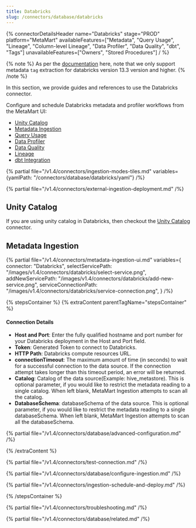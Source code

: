 ```yaml
---
title: Databricks
slug: /connectors/database/databricks
---
```


{% connectorDetailsHeader
name="Databricks"
stage="PROD"
platform="MetaMart"
availableFeatures=["Metadata", "Query Usage", "Lineage", "Column-level Lineage", "Data Profiler", "Data Quality", "dbt", "Tags"]
unavailableFeatures=["Owners", "Stored Procedures"]
/ %}

{% note %}
As per the [documentation](https://docs.databricks.com/en/data-governance/unity-catalog/tags.html#manage-tags-with-sql-commands) here, note that we only support metadata `tag` extraction for databricks version 13.3 version and higher.
{% /note %}


In this section, we provide guides and references to use the Databricks connector.

Configure and schedule Databricks metadata and profiler workflows from the MetaMart UI:

- [Unity Catalog](#unity-catalog)
- [Metadata Ingestion](#metadata-ingestion)
- [Query Usage](/connectors/ingestion/workflows/usage)
- [Data Profiler](/how-to-guides/data-quality-observability/profiler/workflow)
- [Data Quality](/how-to-guides/data-quality-observability/quality/configure)
- [Lineage](/connectors/ingestion/lineage)
- [dbt Integration](/connectors/ingestion/workflows/dbt)

{% partial file="/v1.4/connectors/ingestion-modes-tiles.md" variables={yamlPath: "/connectors/database/databricks/yaml"} /%}

{% partial file="/v1.4/connectors/external-ingestion-deployment.md" /%}

## Unity Catalog

If you are using unity catalog in Databricks, then checkout the [Unity Catalog](/connectors/database/unity-catalog) connector.

## Metadata Ingestion

{% partial 
  file="/v1.4/connectors/metadata-ingestion-ui.md" 
  variables={
    connector: "Databricks", 
    selectServicePath: "/images/v1.4/connectors/databricks/select-service.png",
    addNewServicePath: "/images/v1.4/connectors/databricks/add-new-service.png",
    serviceConnectionPath: "/images/v1.4/connectors/databricks/service-connection.png",
} 
/%}

{% stepsContainer %}
{% extraContent parentTagName="stepsContainer" %}

#### Connection Details

- **Host and Port**: Enter the fully qualified hostname and port number for your Databricks deployment in the Host and Port field.
- **Token**: Generated Token to connect to Databricks.
- **HTTP Path**: Databricks compute resources URL.
- **connectionTimeout**: The maximum amount of time (in seconds) to wait for a successful connection to the data source. If the connection attempt takes longer than this timeout period, an error will be returned.
- **Catalog**: Catalog of the data source(Example: hive_metastore). This is optional parameter, if you would like to restrict the metadata reading to a single catalog. When left blank, MetaMart Ingestion attempts to scan all the catalog.
- **DatabaseSchema**: databaseSchema of the data source. This is optional parameter, if you would like to restrict the metadata reading to a single databaseSchema. When left blank, MetaMart Ingestion attempts to scan all the databaseSchema.

{% partial file="/v1.4/connectors/database/advanced-configuration.md" /%}

{% /extraContent %}

{% partial file="/v1.4/connectors/test-connection.md" /%}

{% partial file="/v1.4/connectors/database/configure-ingestion.md" /%}

{% partial file="/v1.4/connectors/ingestion-schedule-and-deploy.md" /%}

{% /stepsContainer %}

{% partial file="/v1.4/connectors/troubleshooting.md" /%}

{% partial file="/v1.4/connectors/database/related.md" /%}
